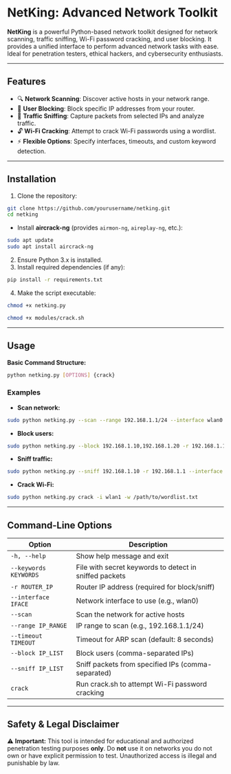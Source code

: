 
# NetKing: Advanced Network Toolkit

**NetKing** is a powerful Python-based network toolkit designed for network scanning, traffic sniffing, Wi-Fi password cracking, and user blocking. It provides a unified interface to perform advanced network tasks with ease. Ideal for penetration testers, ethical hackers, and cybersecurity enthusiasts.  

---

## Features

- 🔍 **Network Scanning**: Discover active hosts in your network range.  
- 🚫 **User Blocking**: Block specific IP addresses from your router.  
- 📡 **Traffic Sniffing**: Capture packets from selected IPs and analyze traffic.  
- 🔓 **Wi-Fi Cracking**: Attempt to crack Wi-Fi passwords using a wordlist.  
- ⚡ **Flexible Options**: Specify interfaces, timeouts, and custom keyword detection.  

---

## Installation

1. Clone the repository:

```bash
git clone https://github.com/yourusername/netking.git
cd netking
```
- Install **aircrack-ng** (provides `airmon-ng`, `aireplay-ng`, etc.):

```bash
sudo apt update
sudo apt install aircrack-ng
```
2. Ensure Python 3.x is installed.
3. Install required dependencies (if any):

```bash
pip install -r requirements.txt
```

4. Make the script executable:

```bash
chmod +x netking.py
```

```bash
chmod +x modules/crack.sh
```


---

## Usage

**Basic Command Structure:**

```bash
python netking.py [OPTIONS] {crack}
```

### Examples

- **Scan network:**

```bash
sudo python netking.py --scan --range 192.168.1.1/24 --interface wlan0
```

- **Block users:**

```bash
sudo python netking.py --block 192.168.1.10,192.168.1.20 -r 192.168.1.1 --interface wlan0
```

- **Sniff traffic:**

```bash
sudo python netking.py --sniff 192.168.1.10 -r 192.168.1.1 --interface wlan0
```

- **Crack Wi-Fi:**

```bash
sudo python netking.py crack -i wlan1 -w /path/to/wordlist.txt
```

---

## Command-Line Options

| Option | Description |
|--------|-------------|
| `-h, --help` | Show help message and exit |
| `--keywords KEYWORDS` | File with secret keywords to detect in sniffed packets |
| `-r ROUTER_IP` | Router IP address (required for block/sniff) |
| `--interface IFACE` | Network interface to use (e.g., wlan0) |
| `--scan` | Scan the network for active hosts |
| `--range IP_RANGE` | IP range to scan (e.g., 192.168.1.1/24) |
| `--timeout TIMEOUT` | Timeout for ARP scan (default: 8 seconds) |
| `--block IP_LIST` | Block users (comma-separated IPs) |
| `--sniff IP_LIST` | Sniff packets from specified IPs (comma-separated) |
| `crack` | Run crack.sh to attempt Wi-Fi password cracking |

---

## Safety & Legal Disclaimer

⚠️ **Important:** This tool is intended for educational and authorized penetration testing purposes **only**. Do **not** use it on networks you do not own or have explicit permission to test. Unauthorized access is illegal and punishable by law.

